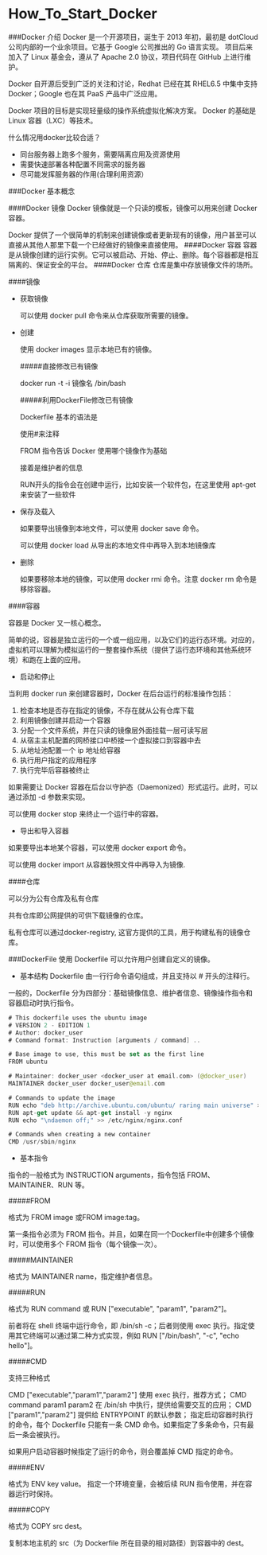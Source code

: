 # How_To_Start_Docker

###Docker 介绍
Docker 是一个开源项目，诞生于 2013 年初，最初是 dotCloud 公司内部的一个业余项目。它基于 Google 公司推出的 Go 语言实现。 项目后来加入了 Linux 基金会，遵从了 Apache 2.0 协议，项目代码在 GitHub 上进行维护。

Docker 自开源后受到广泛的关注和讨论，Redhat 已经在其 RHEL6.5 中集中支持 Docker；Google 也在其 PaaS 产品中广泛应用。

Docker 项目的目标是实现轻量级的操作系统虚拟化解决方案。 Docker 的基础是 Linux 容器（LXC）等技术。

什么情况用docker比较合适？
* 同台服务器上跑多个服务，需要隔离应用及资源使用
* 需要快速部署各种配置不同需求的服务器
* 尽可能发挥服务器的作用(合理利用资源）

###Docker 基本概念

####Docker 镜像
Docker 镜像就是一个只读的模板，镜像可以用来创建 Docker 容器。

Docker 提供了一个很简单的机制来创建镜像或者更新现有的镜像，用户甚至可以直接从其他人那里下载一个已经做好的镜像来直接使用。
####Docker 容器
容器是从镜像创建的运行实例。它可以被启动、开始、停止、删除。每个容器都是相互隔离的、保证安全的平台。
####Docker 仓库
仓库是集中存放镜像文件的场所。

####镜像
* 获取镜像
  
  可以使用 docker pull 命令来从仓库获取所需要的镜像。
* 创建
  
  使用 docker images 显示本地已有的镜像。
  
  #####直接修改已有镜像
  
  docker run -t -i 镜像名 /bin/bash
  
  #####利用DockerFile修改已有镜像
  
  Dockerfile 基本的语法是
  
   使用#来注释
   
   FROM 指令告诉 Docker 使用哪个镜像作为基础
   
   接着是维护者的信息
   
   RUN开头的指令会在创建中运行，比如安装一个软件包，在这里使用 apt-get 来安装了一些软件
* 保存及载入
   
   如果要导出镜像到本地文件，可以使用 docker save 命令。
   
   可以使用 docker load 从导出的本地文件中再导入到本地镜像库
* 删除

   如果要移除本地的镜像，可以使用 docker rmi 命令。注意 docker rm 命令是移除容器。

####容器

容器是 Docker 又一核心概念。

简单的说，容器是独立运行的一个或一组应用，以及它们的运行态环境。对应的，虚拟机可以理解为模拟运行的一整套操作系统（提供了运行态环境和其他系统环境）和跑在上面的应用。
* 启动和停止

当利用 docker run 来创建容器时，Docker 在后台运行的标准操作包括：

1.  检查本地是否存在指定的镜像，不存在就从公有仓库下载
2.  利用镜像创建并启动一个容器
3.  分配一个文件系统，并在只读的镜像层外面挂载一层可读写层
4.  从宿主主机配置的网桥接口中桥接一个虚拟接口到容器中去
5.  从地址池配置一个 ip 地址给容器
6.  执行用户指定的应用程序
7.  执行完毕后容器被终止

如果需要让 Docker 容器在后台以守护态（Daemonized）形式运行。此时，可以通过添加 -d 参数来实现。

可以使用 docker stop 来终止一个运行中的容器。

* 导出和导入容器

如果要导出本地某个容器，可以使用 docker export 命令。

可以使用 docker import 从容器快照文件中再导入为镜像.

####仓库

可以分为公有仓库及私有仓库

共有仓库即公网提供的可供下载镜像的仓库。

私有仓库可以通过docker-registry, 这官方提供的工具，用于构建私有的镜像仓库。

###DockerFile
使用 Dockerfile 可以允许用户创建自定义的镜像。
* 基本结构
Dockerfile 由一行行命令语句组成，并且支持以 # 开头的注释行。

一般的，Dockerfile 分为四部分：基础镜像信息、维护者信息、镜像操作指令和容器启动时执行指令。

```Swift
# This dockerfile uses the ubuntu image
# VERSION 2 - EDITION 1
# Author: docker_user
# Command format: Instruction [arguments / command] ..

# Base image to use, this must be set as the first line
FROM ubuntu

# Maintainer: docker_user <docker_user at email.com> (@docker_user)
MAINTAINER docker_user docker_user@email.com

# Commands to update the image
RUN echo "deb http://archive.ubuntu.com/ubuntu/ raring main universe" >> /etc/apt/sources.list
RUN apt-get update && apt-get install -y nginx
RUN echo "\ndaemon off;" >> /etc/nginx/nginx.conf

# Commands when creating a new container
CMD /usr/sbin/nginx
```

* 基本指令

指令的一般格式为 INSTRUCTION arguments，指令包括 FROM、MAINTAINER、RUN 等。

#####FROM

格式为 FROM image 或FROM image:tag。

第一条指令必须为 FROM 指令。并且，如果在同一个Dockerfile中创建多个镜像时，可以使用多个 FROM 指令（每个镜像一次）。

#####MAINTAINER

格式为 MAINTAINER name，指定维护者信息。

#####RUN

格式为 RUN command 或 RUN ["executable", "param1", "param2"]。

前者将在 shell 终端中运行命令，即 /bin/sh -c；后者则使用 exec 执行。指定使用其它终端可以通过第二种方式实现，例如 RUN ["/bin/bash", "-c", "echo hello"]。

#####CMD

支持三种格式

CMD ["executable","param1","param2"] 使用 exec 执行，推荐方式；
CMD command param1 param2 在 /bin/sh 中执行，提供给需要交互的应用；
CMD ["param1","param2"] 提供给 ENTRYPOINT 的默认参数；
指定启动容器时执行的命令，每个 Dockerfile 只能有一条 CMD 命令。如果指定了多条命令，只有最后一条会被执行。

如果用户启动容器时候指定了运行的命令，则会覆盖掉 CMD 指定的命令。

#####ENV

格式为 ENV key value。 指定一个环境变量，会被后续 RUN 指令使用，并在容器运行时保持。

#####COPY

格式为 COPY src dest。

复制本地主机的 src（为 Dockerfile 所在目录的相对路径）到容器中的 dest。
